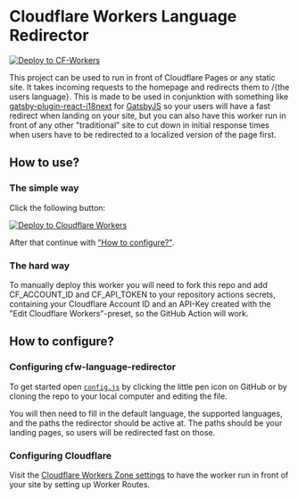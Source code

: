 # Cloudflare Workers Language Redirector

[![Deploy to CF-Workers](https://github.com/Unkn0wnCat/cfw-language-redirector/actions/workflows/deploy.yml/badge.svg)](https://github.com/Unkn0wnCat/cfw-language-redirector/actions/workflows/deploy.yml)

This project can be used to run in front of Cloudflare Pages or any static site. It takes incoming requests to the homepage and redirects them to /{the users language}. This is made to be used in conjunktion with something like [gatsby-plugin-react-i18next](https://www.gatsbyjs.com/plugins/gatsby-plugin-react-i18next/) for [GatsbyJS](https://www.gatsbyjs) so your users will have a fast redirect when landing on your site, but you can also have this worker run in front of any other "traditional" site to cut down in initial response times when users have to be redirected to a localized version of the page first.

## How to use?

### The simple way

Click the following button:

[![Deploy to Cloudflare Workers](https://deploy.workers.cloudflare.com/button)](https://deploy.workers.cloudflare.com/?url=https://github.com/Unkn0wnCat/cfw-language-redirector)

After that continue with ["How to configure?"](#how-to-configure).

### The hard way

To manually deploy this worker you will need to fork this repo and add CF_ACCOUNT_ID and CF_API_TOKEN to your repository actions secrets, containing your Cloudflare Account ID and an API-Key created with the "Edit Cloudflare Workers"-preset, so the GitHub Action will work.

## How to configure?

### Configuring cfw-language-redirector

To get started open [`config.js`](./config.js) by clicking the little pen icon on GitHub or by cloning the repo to your local computer and editing the file.

You will then need to fill in the default language, the supported languages, and the paths the redirector should be active at. The paths should be your landing pages, so users will be redirected fast on those.

### Configuring Cloudflare

Visit the [Cloudflare Workers Zone settings](https://dash.cloudflare.com/?to=/workers) to have the worker run in front of your site by setting up Worker Routes.
